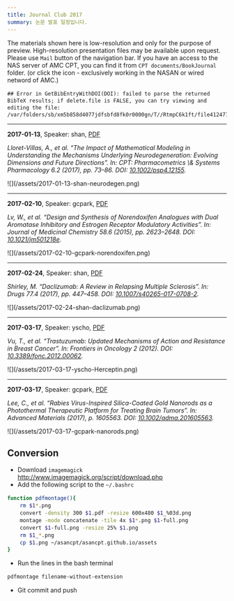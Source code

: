 ```yaml
---
title: Journal Club 2017
summary: 논문 발표 일정입니다.
---
```




The materials shown here is low-resolution and only for the purpose of preview. 
High-resolution presentation files may be available upon request. Please use `Mail` button of the navigation bar.
If you have an access to the NAS server of AMC CPT, you can find it from `CPT documents/BookJournal` folder. (or click the <i class="fa fa-file-pdf-o"></i> icon - exclusively working in the NASAN or wired netword of AMC.)


```
## Error in GetBibEntryWithDOI(DOI): failed to parse the returned BibTeX results; if delete.file is FALSE, you can try viewing and editing the file: /var/folders/sb/xm5b858d4077jdfsbfd8fk0r0000gn/T//RtmpC6k1ft/file412477b0a65d.bib
```


---

**2017-01-13**, Speaker: shan, [<i class="fa fa-file-pdf-o"></i>PDF](ftp://172.21.61.202/cpt%20documents/BookJournal/2017/Journal/2017-01-13-shan-neurodegen/2017-01-13-shan-neurodegen.pdf)

<p><cite>Lloret-Villas, A., et al.
&ldquo;The Impact of Mathematical Modeling in Understanding the Mechanisms Underlying Neurodegeneration: Evolving Dimensions and Future Directions&rdquo;.
In: <em>CPT: Pharmacometrics \&amp; Systems Pharmacology</em> 6.2 (2017), pp. 73&ndash;86.
DOI: <a href="http://dx.doi.org/10.1002/psp4.12155">10.1002/psp4.12155</a>.</cite></p>
![](/assets/2017-01-13-shan-neurodegen.png)


---

**2017-02-10**, Speaker: gcpark, [<i class="fa fa-file-pdf-o"></i>PDF](ftp://172.21.61.202/cpt%20documents/BookJournal/2017/Journal/2017-02-10-gcpark-norendoxifen/2017-02-10-gcpark-norendoxifen.pdf)

<p><cite>Lv, W., et al.
&ldquo;Design and Synthesis of Norendoxifen Analogues with Dual Aromatase Inhibitory and Estrogen Receptor Modulatory Activities&rdquo;.
In: <em>Journal of Medicinal Chemistry</em> 58.6 (2015), pp. 2623&ndash;2648.
DOI: <a href="http://dx.doi.org/10.1021/jm501218e">10.1021/jm501218e</a>.</cite></p>
![](/assets/2017-02-10-gcpark-norendoxifen.png)


---

**2017-02-24**, Speaker: shan, [<i class="fa fa-file-pdf-o"></i>PDF](ftp://172.21.61.202/cpt%20documents/BookJournal/2017/Journal/2017-02-24-shan-daclizumab/2017-02-24-shan-daclizumab.pdf)

<p><cite>Shirley, M.
&ldquo;Daclizumab: A Review in Relapsing Multiple Sclerosis&rdquo;.
In: <em>Drugs</em> 77.4 (2017), pp. 447&ndash;458.
DOI: <a href="http://dx.doi.org/10.1007/s40265-017-0708-2">10.1007/s40265-017-0708-2</a>.</cite></p>
![](/assets/2017-02-24-shan-daclizumab.png)


---

**2017-03-17**, Speaker: yscho, [<i class="fa fa-file-pdf-o"></i>PDF](ftp://172.21.61.202/cpt%20documents/BookJournal/2017/Journal/2017-03-17-yscho-Herceptin/2017-03-17-yscho-Herceptin.pdf)

<p><cite>Vu, T., et al.
&ldquo;Trastuzumab: Updated Mechanisms of Action and Resistance in Breast Cancer&rdquo;.
In: <em>Frontiers in Oncology</em> 2 (2012).
DOI: <a href="http://dx.doi.org/10.3389/fonc.2012.00062">10.3389/fonc.2012.00062</a>.</cite></p>
![](/assets/2017-03-17-yscho-Herceptin.png)


---

**2017-03-17**, Speaker: gcpark, [<i class="fa fa-file-pdf-o"></i>PDF](ftp://172.21.61.202/cpt%20documents/BookJournal/2017/Journal/2017-03-17-gcpark-nanorods/2017-03-17-gcpark-nanorods.pdf)

<p><cite>Lee, C., et al.
&ldquo;Rabies Virus-Inspired Silica-Coated Gold Nanorods as a Photothermal Therapeutic Platform for Treating Brain Tumors&rdquo;.
In: <em>Advanced Materials</em> (2017), p. 1605563.
DOI: <a href="http://dx.doi.org/10.1002/adma.201605563">10.1002/adma.201605563</a>.</cite></p>
![](/assets/2017-03-17-gcpark-nanorods.png)

## Conversion

- Download `imagemagick` <http://www.imagemagick.org/script/download.php>
- Add the following script to the `~/.bashrc`

```bash
function pdfmontage(){
    rm $1*.png
    convert -density 300 $1.pdf -resize 600x480 $1_%03d.png
    montage -mode concatenate -tile 4x $1*.png $1-full.png
    convert $1-full.png -resize 25% $1.png
    rm $1_*.png
    cp $1.png ~/asancpt/asancpt.github.io/assets
}
```

- Run the lines in the bash terminal

```bash
pdfmontage filename-without-extension
```

- Git commit and push
